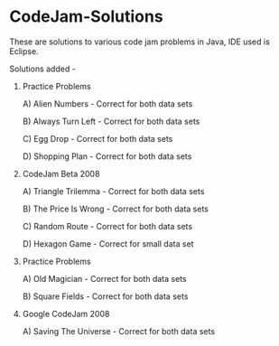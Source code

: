# CodeJam-Solutions

These are solutions to various code jam problems in Java, IDE used is Eclipse.

Solutions added -

1) Practice Problems

    A) Alien Numbers - Correct for both data sets

    B) Always Turn Left - Correct for both data sets

    C) Egg Drop - Correct for both data sets

    D) Shopping Plan - Correct for both data sets

2) CodeJam Beta 2008

    A) Triangle Trilemma - Correct for both data sets
    
    B) The Price Is Wrong - Correct for both data sets
    
    C) Random Route - Correct for both data sets
    
    D) Hexagon Game - Correct for small data set

3) Practice Problems

    A) Old Magician - Correct for both data sets
    
    B) Square Fields - Correct for both data sets
	
4) Google CodeJam 2008

	A) Saving The Universe - Correct for both data sets
